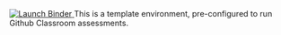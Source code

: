 
<a href="https://mybinder.org/v2/gh/ShivRamaswamy/R-template/main?urlpath=git-pull%3Frepo%3Dhttps%253A%252F%252Fgithub.com%252FShivRamaswamy%252FR-template%26targetPath%3D86184492-scma632-2021%26urlpath%3Drstudio%252F%26branch%3Dmain">
  <img src="https://mybinder.org/badge_logo.svg" alt="Launch Binder"/>
</a>
This is a template environment, pre-configured to run Github Classroom assessments.
